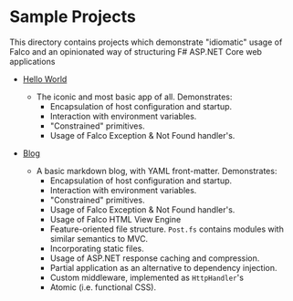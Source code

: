 # Sample Projects

This directory contains projects which demonstrate "idiomatic" usage of Falco and an opinionated way of structuring F# ASP.NET Core web applications

- [Hello World][1]
	- The iconic and most basic app of all. Demonstrates:
		- Encapsulation of host configuration and startup.
		- Interaction with environment variables.
		- "Constrained" primitives.
		- Usage of Falco Exception & Not Found handler's.

- [Blog][2]
	- A basic markdown blog, with YAML front-matter. Demonstrates:
		- Encapsulation of host configuration and startup.
		- Interaction with environment variables.
		- "Constrained" primitives.
		- Usage of Falco Exception & Not Found handler's. 
		- Usage of Falco HTML View Engine
		- Feature-oriented file structure. `Post.fs` contains modules with similar semantics to MVC.
		- Incorporating static files.
		- Usage of ASP.NET response caching and compression.
		- Partial application as an alternative to dependency injection.
		- Custom middleware, implemented as `HttpHandler`'s
		- Atomic (i.e. functional CSS).


[1]: https://github.com/pimbrouwers/Falco/tree/master/samples/HelloWorld
[2]: https://github.com/pimbrouwers/Falco/tree/master/samples/Blog
